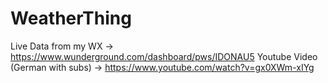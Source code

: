 # WeatherThing
Live Data from my WX -> https://www.wunderground.com/dashboard/pws/IDONAU5
Youtube Video (German with subs) -> https://www.youtube.com/watch?v=gx0XWm-xIYg
